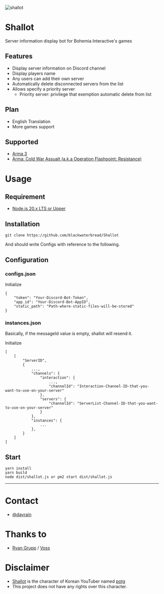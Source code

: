 ![shallot](https://github.com/blackwaterbread/poro/assets/40688555/7193cd47-7510-4b9f-812c-b0f98d4d66a2)
# Shallot
Server information display bot for Bohemia Interactive's games

## Features
* Display server information on Discord channel
* Display players name
* Any users can add their own server
* Automatically delete disconnected servers from the list
* Allows specify a priority server
    - Priority server: privilege that exemption automatic delete from list

## Plan
* English Translation
* More games support

## Supported
* [Arma 3](https://store.steampowered.com/app/107410/Arma_3/)
* [Arma: Cold War Assualt (a.k.a Operation Flashpoint: Resistance)](https://store.steampowered.com/app/65790/ARMA_Cold_War_Assault/)

# Usage
## Requirement
* [Node.js 20.x LTS or Upper](https://nodejs.org)

## Installation
```
git clone https://github.com/blackwaterbread/Shallot
```
And should write Configs with reference to the following.

## Configuration
### configs.json
Initialize
```
{
    "token": "Your-Discord-Bot-Token",
    "app_id": "Your-Discord-Bot-AppID",
    "static_path": "Path-where-static-files-will-be-stored"
}
```

### instances.json
Basically, if the messageId value is empty, shallot will resend it.

Initialize
```
[
    [
        "ServerID",
        {
            ...,
            "channels": {
                "interaction": {
                    ...,
                    "channelId": "Interaction-Channel-ID-that-you-want-to-use-on-your-server"
                },
                "servers": {
                    "channelId": "ServerList-Channel-ID-that-you-want-to-use-on-your-server"
                }
            },
            "instances": {
                ...
            },
        }
    ]
]
```

## Start
```
yarn install
yarn build
node dist/shallot.js or pm2 start dist/shallot.js
```

---

# Contact
* [@dayrain](https://discord.com/users/119027576692801536)

# Thanks to
* [Ryan Grupp](https://code.clearbackblast.com/Theowningone) / [Voss](https://code.clearbackblast.com/Theowningone/voss)

# Disclaimer
* [Shallot](https://namu.wiki/w/%EC%83%AC%EB%A1%AF(%ED%8C%A5%EC%A5%90%20%EC%8B%9C%EB%A6%AC%EC%A6%88)) is the character of Korean YouTuber named [potg](https://www.youtube.com/channel/UCw4MwGSaNYbG0cKV02Kq6tw)
* This project does not have any rights over this character.